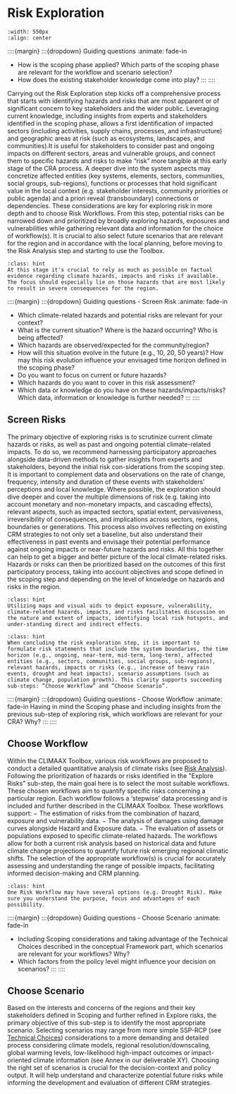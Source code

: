 Risk Exploration
=======================

```{figure} ../../images/framework/il_framework_ToolboxSteps_FigB_Risk_Exploration_ring.png
:width: 550px
:align: center
```

::::{margin}
:::{dropdown} Guiding questions
:animate: fade-in
- How is the scoping phase applied? Which parts of the scoping phase are relevant for the workflow and scenario selection?
- How does the existing stakeholder knowledge come into play?
:::
::::

Carrying out the Risk Exploration step kicks off a comprehensive process that starts with identifying hazards and risks that are most apparent or of significant concern to key stakeholders and the wider public. Leveraging current knowledge, including insights from experts and stakeholders identified in the scoping phase, allows a first identification of impacted sectors (including activities, supply chains, processes, and infrastructure) and geographic areas at risk (such as ecosystems, landscapes, and communities).It is useful for stakeholders to consider past and ongoing impacts on different sectors, areas and vulnerable groups, and connect them to specific hazards and risks to make “risk” more tangible at this early stage of the CRA process.
A deeper dive into the system aspects may concretize affected entities (key systems, elements, sectors, communities, social groups, sub-regions), functions or processes that hold significant value in the local context (e.g. stakeholder interests, community priorities or public agenda) and a priori reveal (transboundary) connections or dependencies. These considerations are key for exploring risk in more depth and to choose Risk Workflows.
From this step, potential risks can be narrowed down and prioritized by broadly exploring hazards, exposures and vulnerabilities while gathering relevant data and information for the choice of workflow(s). It is crucial to also select future scenarios that are relevant for the region and in accordance with the local planning, before moving to the Risk Analysis step and starting to use the Toolbox.


```{admonition} Tip
:class: hint
At this stage it's crucial to rely as much as possible on factual evidence regarding climate hazards, impacts and risks if available. The focus should especially lie on those hazards that are most likely to result in severe consequences for the region.
```


::::{margin}
:::{dropdown} Guiding questions - Screen Risk
:animate: fade-in
- Which climate-related hazards and potential risks are relevant for your context?
- What is the current situation? Where is the hazard occurring? Who is being affected?
- Which hazards are observed/expected for the community/region?
- How will this situation evolve in the future (e.g., 10, 20, 50 years)? How may this risk evolution influence your envisaged time horizon defined in the scoping phase?
- Do you want to focus on current or future hazards?
- Which hazards do you want to cover in this risk assessment?
- Which data or knowledge do you have on these hazards/impacts/risks? Which data, information or knowledge is further needed?
:::
::::


## Screen Risks

The primary objective of exploring risks is to scrutinize current climate hazards or risks, as well as past and ongoing potential climate-related impacts. To do so, we recommend harnessing participatory approaches alongside data-driven methods to gather insights from experts and stakeholders, beyond the initial risk con-siderations from the scoping step. It is important to complement data and observations on the rate of change, frequency, intensity and duration of these events with stakeholders' perceptions and local knowledge. Where possible, the exploration should dive deeper and cover the multiple dimensions of risk (e.g. taking into account monetary and non-monetary impacts, and cascading effects), relevant aspects, such as impacted sectors, spatial extent, pervasiveness, irreversibility of consequences, and implications across sectors, regions, boundaries or generations. This process also involves reflecting on existing CRM strategies to not only set a baseline, but also understand their effectiveness in past events and envisage their potential performance against ongoing impacts or near-future hazards and risks. All this together can help to get a bigger and better picture of the local climate-related risks.
Hazards or risks can then be prioritized based on the outcomes of this first participatory process, taking into account objectives and scope defined in the scoping step and depending on the level of knowledge on hazards and risks in the region.

```{admonition} Tip
:class: hint
Utilizing maps and visual aids to depict exposure, vulnerability, climate-related hazards, impacts, and risks facilitates discussion on the nature and extent of impacts, identifying local risk hotspots, and under-standing direct and indirect effects.
```

```{admonition} Tip
:class: hint
When concluding the risk exploration step, it is important to formulate risk statements that include the system boundaries, the time horizon (e.g., ongoing, near-term, mid-term, long-term), affected entities (e.g., sectors, communities, social groups, sub-regions), relevant hazards, impacts or risks (e.g., increase of heavy rain events, drought and heat impacts), scenario assumptions (such as climate change, population growth). This clarity supports succeeding sub-steps: “Choose Workflow” and “Choose Scenario”.
```

::::{margin}
:::{dropdown} Guiding questions - Choose Workflow
:animate: fade-in
Having in mind the Scoping phase and including insights from the previous sub-step of exploring risk, which workflows are relevant for your CRA? Why?
:::
::::

## Choose Workflow
Within the CLIMAAX Toolbox, various risk workflows are proposed to conduct a detailed quantitative analysis of climate risks (see [Risk Analysis](../analysis/workflows.md)). Following the prioritization of hazards or risks identified in the "Explore Risks" sub-step, the main goal here is to select the most suitable workflows. These chosen workflows aim to quantify specific risks concerning a particular region. Each workflow follows a ‘stepwise’ data processing and is included and further described in the CLIMAAX Toolbox. These workflows support:
− The estimation of risks from the combination of hazard, exposure and vulnerability data.
− The analysis of damages using damage curves alongside Hazard and Exposure data.
− The evaluation of assets or populations exposed to specific climate-related hazards.
The workflows allow for both a current risk analysis based on historical data and future climate change projections to quantify future risk emerging regional climatic shifts. The selection of the appropriate workflow(s) is crucial for accurately assessing and understanding the range of possible impacts, facilitating informed decision-making and CRM planning.

```{admonition} Tip
:class: hint
One Risk Workflow may have several options (e.g. Drought Risk). Make sure you understand the purpose, focus and advantages of each possibility.
```

::::{margin}
:::{dropdown} Guiding questions - Choose Scenario
:animate: fade-in
- Including Scoping considerations and taking advantage of the Technical Choices described in the conceptual Framework part, which scenarios are relevant for your workflows? Why?
- Which factors from the policy level might influence your decision on scenarios?
:::
::::


## Choose Scenario
Based on the interests and concerns of the regions and their key stakeholders defined in Scoping and further refined in Explore risks, the primary objective of this sub-step is to identify the most appropriate scenario. Selecting scenarios may range from more simple SSP-RCP (see [Technical Choices](../beforeyoustart/beforeyoustart.md)) considerations to a more demanding and detailed process considering climate models, regional resolution/downscaling, global warming levels, low-likelihood high-impact outcomes or impact-oriented climate information (see Annex in our deliverable XY).
Choosing the right set of scenarios is crucial for the decision-context and policy output. It will help understand and characterize potential future risks while informing the development and evaluation of different CRM strategies.
